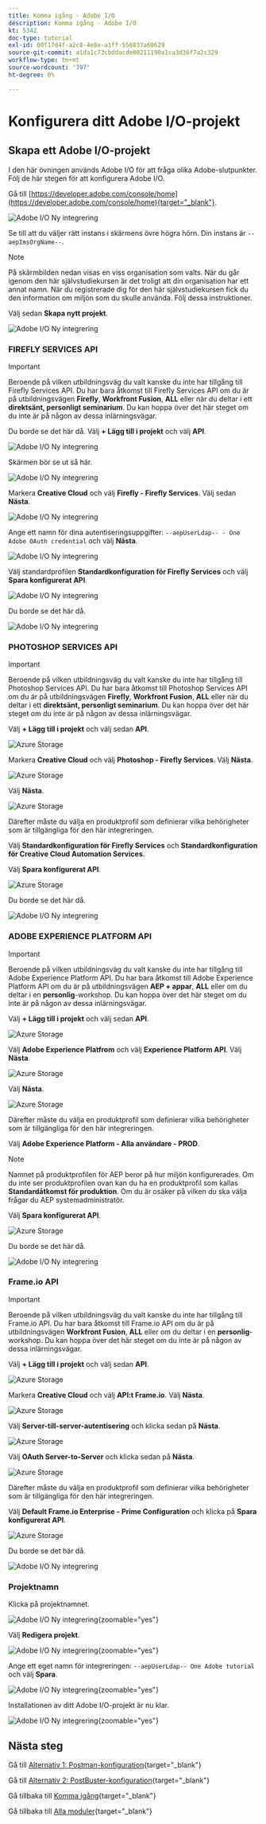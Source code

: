 ```yaml
---
title: Komma igång - Adobe I/O
description: Komma igång - Adobe I/O
kt: 5342
doc-type: tutorial
exl-id: 00f17d4f-a2c8-4e8e-a1ff-556037a60629
source-git-commit: a1da1c73cbddacde00211190a1ca3d36f7a2c329
workflow-type: tm+mt
source-wordcount: '797'
ht-degree: 0%

---
```


# Konfigurera ditt Adobe I/O-projekt

## Skapa ett Adobe I/O-projekt

I den här övningen används Adobe I/O för att fråga olika Adobe-slutpunkter. Följ de här stegen för att konfigurera Adobe I/O.

Gå till [https://developer.adobe.com/console/home](https://developer.adobe.com/console/home){target="_blank"}.

![Adobe I/O Ny integrering](./images/iohome.png)

Se till att du väljer rätt instans i skärmens övre högra hörn. Din instans är `--aepImsOrgName--`.

>[!NOTE]
>
> På skärmbilden nedan visas en viss organisation som valts. När du går igenom den här självstudiekursen är det troligt att din organisation har ett annat namn. När du registrerade dig för den här självstudiekursen fick du den information om miljön som du skulle använda. Följ dessa instruktioner.

Välj sedan **Skapa nytt projekt**.

![Adobe I/O Ny integrering](./images/iocomp.png)

### FIREFLY SERVICES API

>[!IMPORTANT]
>
>Beroende på vilken utbildningsväg du valt kanske du inte har tillgång till Firefly Services API. Du har bara åtkomst till Firefly Services API om du är på utbildningsvägen **Firefly**, **Workfront Fusion**, **ALL** eller när du deltar i ett **direktsänt, personligt seminarium**. Du kan hoppa över det här steget om du inte är på någon av dessa inlärningsvägar.

Du borde se det här då. Välj **+ Lägg till i projekt** och välj **API**.

![Adobe I/O Ny integrering](./images/adobe_io_access_api.png)

Skärmen bör se ut så här.

![Adobe I/O Ny integrering](./images/api1.png)

Markera **Creative Cloud** och välj **Firefly - Firefly Services**. Välj sedan **Nästa**.

![Adobe I/O Ny integrering](./images/api3.png)

Ange ett namn för dina autentiseringsuppgifter: `--aepUserLdap-- - One Adobe OAuth credential` och välj **Nästa**.

![Adobe I/O Ny integrering](./images/api4.png)

Välj standardprofilen **Standardkonfiguration för Firefly Services** och välj **Spara konfigurerat API**.

![Adobe I/O Ny integrering](./images/api9.png)

Du borde se det här då.

![Adobe I/O Ny integrering](./images/api10.png)

### PHOTOSHOP SERVICES API

>[!IMPORTANT]
>
>Beroende på vilken utbildningsväg du valt kanske du inte har tillgång till Photoshop Services API. Du har bara åtkomst till Photoshop Services API om du är på utbildningsvägen **Firefly**, **Workfront Fusion**, **ALL** eller när du deltar i ett **direktsänt, personligt seminarium**. Du kan hoppa över det här steget om du inte är på någon av dessa inlärningsvägar.
>
Välj **+ Lägg till i projekt** och välj sedan **API**.

![Azure Storage](./images/ps2.png)

Markera **Creative Cloud** och välj **Photoshop - Firefly Services**. Välj **Nästa**.

![Azure Storage](./images/ps3.png)

Välj **Nästa**.

![Azure Storage](./images/ps4.png)

Därefter måste du välja en produktprofil som definierar vilka behörigheter som är tillgängliga för den här integreringen.

Välj **Standardkonfiguration för Firefly Services** och **Standardkonfiguration för Creative Cloud Automation Services**.

Välj **Spara konfigurerat API**.

![Azure Storage](./images/ps5.png)

Du borde se det här då.

![Adobe I/O Ny integrering](./images/ps7.png)

### ADOBE EXPERIENCE PLATFORM API

>[!IMPORTANT]
>
>Beroende på vilken utbildningsväg du valt kanske du inte har tillgång till Adobe Experience Platform API. Du har bara åtkomst till Adobe Experience Platform API om du är på utbildningsvägen **AEP + appar**, **ALL** eller om du deltar i en **personlig**-workshop. Du kan hoppa över det här steget om du inte är på någon av dessa inlärningsvägar.

Välj **+ Lägg till i projekt** och välj sedan **API**.

![Azure Storage](./images/aep1.png)

Välj **Adobe Experience Platfrom** och välj **Experience Platform API**. Välj **Nästa**.

![Azure Storage](./images/aep2.png)

Välj **Nästa**.

![Azure Storage](./images/aep3.png)

Därefter måste du välja en produktprofil som definierar vilka behörigheter som är tillgängliga för den här integreringen.

Välj **Adobe Experience Platform - Alla användare - PROD**.

>[!NOTE]
>
>Namnet på produktprofilen för AEP beror på hur miljön konfigurerades. Om du inte ser produktprofilen ovan kan du ha en produktprofil som kallas **Standardåtkomst för produktion**. Om du är osäker på vilken du ska välja frågar du AEP systemadministratör.

Välj **Spara konfigurerat API**.

![Azure Storage](./images/aep4.png)

Du borde se det här då.

![Adobe I/O Ny integrering](./images/aep5.png)

### Frame.io API

>[!IMPORTANT]
>
>Beroende på vilken utbildningsväg du valt kanske du inte har tillgång till Frame.io API. Du har bara åtkomst till Frame.io API om du är på utbildningsvägen **Workfront Fusion**, **ALL** eller om du deltar i en **personlig**-workshop. Du kan hoppa över det här steget om du inte är på någon av dessa inlärningsvägar.

Välj **+ Lägg till i projekt** och välj sedan **API**.

![Azure Storage](./images/fiops2.png)

Markera **Creative Cloud** och välj **API:t Frame.io**. Välj **Nästa**.

![Azure Storage](./images/fiops3.png)

Välj **Server-till-server-autentisering** och klicka sedan på **Nästa**.

![Azure Storage](./images/fiops4.png)

Välj **OAuth Server-to-Server** och klicka sedan på **Nästa**.

![Azure Storage](./images/fiops5.png)

Därefter måste du välja en produktprofil som definierar vilka behörigheter som är tillgängliga för den här integreringen.

Välj **Default Frame.io Enterprise - Prime Configuration** och klicka på **Spara konfigurerat API**.

![Azure Storage](./images/fiops6.png)

Du borde se det här då.

![Adobe I/O Ny integrering](./images/fiops7.png)

### Projektnamn

Klicka på projektnamnet.

![Adobe I/O Ny integrering](./images/api13.png){zoomable="yes"}

Välj **Redigera projekt**.

![Adobe I/O Ny integrering](./images/api14.png){zoomable="yes"}

Ange ett eget namn för integreringen: `--aepUserLdap-- One Adobe tutorial` och välj **Spara**.

![Adobe I/O Ny integrering](./images/api15.png){zoomable="yes"}

Installationen av ditt Adobe I/O-projekt är nu klar.

![Adobe I/O Ny integrering](./images/api16.png){zoomable="yes"}

## Nästa steg

Gå till [Alternativ 1: Postman-konfiguration](./ex7.md){target="_blank"}

Gå till [Alternativ 2: PostBuster-konfiguration](./ex8.md){target="_blank"}

Gå tillbaka till [Komma igång](./getting-started.md){target="_blank"}

Gå tillbaka till [Alla moduler](./../../../overview.md){target="_blank"}
